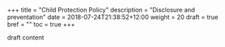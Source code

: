 +++
title = "Child Protection Policy"
description = "Disclosure and preventation"
date = 2018-07-24T21:38:52+12:00
weight = 20
draft = true
bref = ""
toc = true
+++

draft content